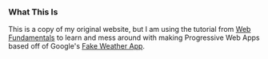 ### What This Is

This is a copy of my original website, but I am using the tutorial from [Web Fundamentals](https://developers.google.com/web/fundamentals/getting-started/your-first-progressive-web-app/step-02?hl=en) to learn and mess around with making Progressive Web Apps based off of Google's [Fake Weather App](https://weather-pwa-sample.firebaseapp.com/final/).
